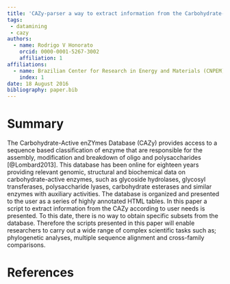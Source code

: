 ```yaml
---
title: 'CAZy-parser a way to extract information from the Carbohydrate-Active enZYmes Database'
tags:
 - datamining
 - cazy
authors:
  - name: Rodrigo V Honorato
    orcid: 0000-0001-5267-3002
    affiliation: 1
affiliations:
  - name: Brazilian Center for Research in Energy and Materials (CNPEM) / Brazilian Biosciences National Laboratory
    index: 1
date: 18 August 2016
bibliography: paper.bib
---
```


# Summary

The Carbohydrate-Active enZYmes Database (CAZy) provides access to a sequence based classification of enzyme that are responsible for the assembly, modification and breakdown of oligo and polysaccharides [@Lombard2013]. This database has been online for eighteen years providing relevant genomic, structural and biochemical data on carbohydrate-active enzymes, such as glycoside hydrolases, glycosyl transferases, polysaccharide lyases, carbohydrate esterases and similar enzymes with auxiliary activities. The database is organized and presented to the user as a series of highly annotated HTML tables. In this paper a script to extract information from the CAZy according to user needs is presented. To this date, there is no way to obtain specific subsets from the database. Therefore the scripts presented in this paper will enable researchers to carry out a wide range of complex scientific tasks such as; phylogenetic analyses, multiple sequence alignment and cross-family comparisons.

# References
